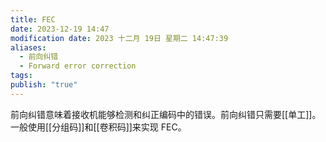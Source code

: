 ```yaml
---
title: FEC
date: 2023-12-19 14:47
modification date: 2023 十二月 19日 星期二 14:47:39
aliases:
  - 前向纠错
  - Forward error correction
tags: 
publish: "true"
---
```


前向纠错意味着接收机能够检测和纠正编码中的错误。前向纠错只需要[[单工]]。一般使用[[分组码]]和[[卷积码]]来实现 FEC。
